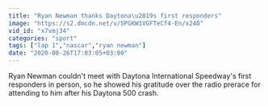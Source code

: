 ```yaml
---
title: "Ryan Newman thanks Daytona\u2019s first responders"
image: "https://s2.dmcdn.net/v/SPGKW1VGFTeCf4-En/x240"
vid_id: "x7vmj34"
categories: "sport"
tags: ["lap 1","nascar","ryan newman"]
date: "2020-08-26T17:03:05+03:00"
---
```

Ryan Newman couldn't meet with Daytona International Speedway's first responders in person, so he showed his gratitude over the radio prerace for attending to him after his Daytona 500 crash.
